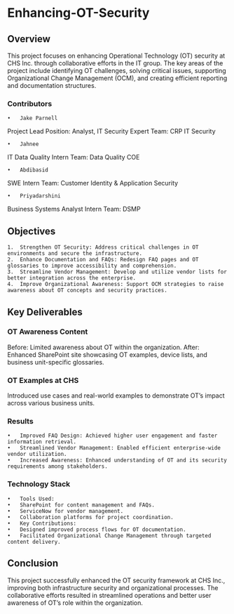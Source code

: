 # Enhancing-OT-Security

## Overview

This project focuses on enhancing Operational Technology (OT) security at CHS Inc. through collaborative efforts in the IT group. The key areas of the project include identifying OT challenges, solving critical issues, supporting Organizational Change Management (OCM), and creating efficient reporting and documentation structures.

### Contributors
	•	Jake Parnell
Project Lead
Position: Analyst, IT Security Expert
Team: CRP IT Security

	•	Jahnee
IT Data Quality Intern
Team: Data Quality COE

	•	Abdibasid
SWE Intern
Team: Customer Identity & Application Security

	•	Priyadarshini
Business Systems Analyst Intern
Team: DSMP

## Objectives
	1.	Strengthen OT Security: Address critical challenges in OT environments and secure the infrastructure.
	2.	Enhance Documentation and FAQs: Redesign FAQ pages and OT glossaries to improve accessibility and comprehension.
	3.	Streamline Vendor Management: Develop and utilize vendor lists for better integration across the enterprise.
	4.	Improve Organizational Awareness: Support OCM strategies to raise awareness about OT concepts and security practices.

## Key Deliverables
### OT Awareness Content

Before: Limited awareness about OT within the organization.
After: Enhanced SharePoint site showcasing OT examples, device lists, and business unit-specific glossaries.

### OT Examples at CHS
Introduced use cases and real-world examples to demonstrate OT’s impact across various business units.

### Results
	•	Improved FAQ Design: Achieved higher user engagement and faster information retrieval.
	•	Streamlined Vendor Management: Enabled efficient enterprise-wide vendor utilization.
	•	Increased Awareness: Enhanced understanding of OT and its security requirements among stakeholders.

### Technology Stack
	•	Tools Used:
	•	SharePoint for content management and FAQs.
	•	ServiceNow for vendor management.
	•	Collaboration platforms for project coordination.
	•	Key Contributions:
	•	Designed improved process flows for OT documentation.
	•	Facilitated Organizational Change Management through targeted content delivery.

## Conclusion

This project successfully enhanced the OT security framework at CHS Inc., improving both infrastructure security and organizational processes. The collaborative efforts resulted in streamlined operations and better user awareness of OT’s role within the organization.
